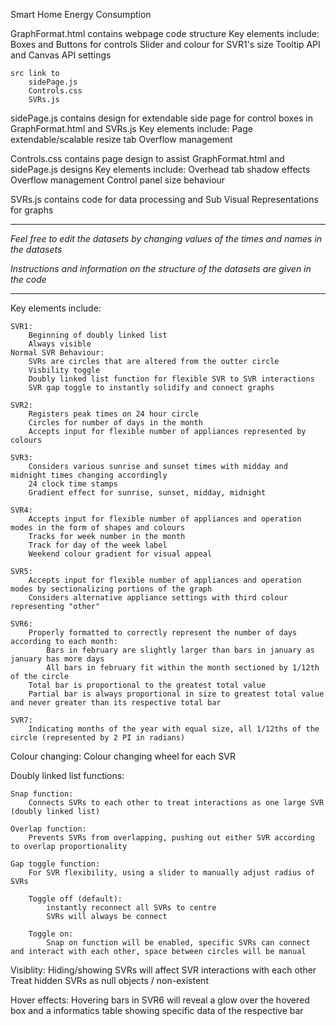 Smart Home Energy Consumption

GraphFormat.html contains webpage code structure
Key elements include:
    Boxes and Buttons for controls
    Slider and colour for SVR1's size
    Tooltip API and Canvas API settings

    src link to 
        sidePage.js
        Controls.css
        SVRs.js

sidePage.js contains design for extendable side page for control boxes in GraphFormat.html and SVRs.js
Key elements include:
    Page extendable/scalable resize tab
    Overflow management

Controls.css contains page design to assist GraphFormat.html and sidePage.js designs
Key elements include:
    Overhead tab shadow effects
    Overflow management
    Control panel size behaviour

SVRs.js contains code for data processing and Sub Visual Representations for graphs

*********************************************************************************************************
*Feel free to edit the datasets by changing values of the times and names in the datasets*

*Instructions and information on the structure of the datasets are given in the code*
*********************************************************************************************************

Key elements include:   

    SVR1:
        Beginning of doubly linked list
        Always visible
    Normal SVR Behaviour:
        SVRs are circles that are altered from the outter circle
        Visbility toggle
        Doubly linked list function for flexible SVR to SVR interactions
        SVR gap toggle to instantly solidify and connect graphs
        
    SVR2:
        Registers peak times on 24 hour circle
        Circles for number of days in the month
        Accepts input for flexible number of appliances represented by colours 
        
    SVR3:
        Considers various sunrise and sunset times with midday and midnight times changing accordingly
        24 clock time stamps
        Gradient effect for sunrise, sunset, midday, midnight
        
    SVR4:
        Accepts input for flexible number of appliances and operation modes in the form of shapes and colours
        Tracks for week number in the month
        Track for day of the week label
        Weekend colour gradient for visual appeal
        
    SVR5:
        Accepts input for flexible number of appliances and operation modes by sectionalizing portions of the graph
        Considers alternative appliance settings with third colour representing "other"
        
    SVR6:
        Properly formatted to correctly represent the number of days according to each month:
            Bars in february are slightly larger than bars in january as january has more days
            All bars in february fit within the month sectioned by 1/12th of the circle
        Total bar is proportional to the greatest total value
        Partial bar is always proportional in size to greatest total value and never greater than its respective total bar
        
    SVR7:
        Indicating months of the year with equal size, all 1/12ths of the circle (represented by 2 PI in radians)


Colour changing:
    Colour changing wheel for each SVR
    
Doubly linked list functions:

    Snap function:
        Connects SVRs to each other to treat interactions as one large SVR (doubly linked list)
        
    Overlap function:
        Prevents SVRs from overlapping, pushing out either SVR according to overlap proportionality
        
    Gap toggle function:
        For SVR flexibility, using a slider to manually adjust radius of SVRs
        
        Toggle off (default):
            instantly reconnect all SVRs to centre
            SVRs will always be connect
            
        Toggle on:
            Snap on function will be enabled, specific SVRs can connect and interact with each other, space between circles will be manual

Visiblity:
    Hiding/showing SVRs will affect SVR interactions with each other
    Treat hidden SVRs as null objects / non-existent
    
Hover effects:
    Hovering bars in SVR6 will reveal a glow over the hovered box and a informatics table showing specific data of the respective bar
